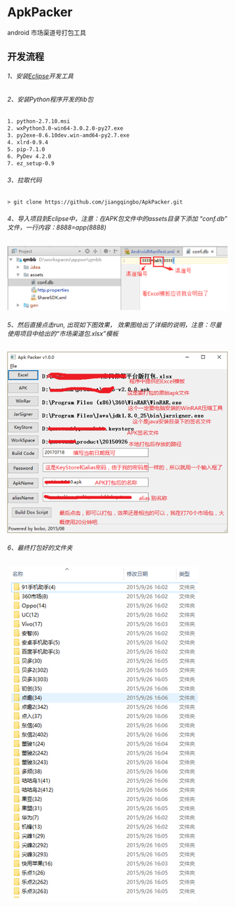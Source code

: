 # ApkPacker
android 市场渠道号打包工具

## 开发流程


###### 1、安装[Eclipse](https://www.eclipse.org/downloads/)开发工具

###### 2、安装Python程序开发的lib包

	1. python-2.7.10.msi
	2. wxPython3.0-win64-3.0.2.0-py27.exe
	3. py2exe-0.6.10dev.win-amd64-py2.7.exe
	4. xlrd-0.9.4
	5. pip-7.1.0
	6. PyDev 4.2.0
	7. ez_setup-0.9

###### 3、拉取代码

	> git clone https://github.com/jiangqingbo/ApkPacker.git

###### 4、导入项目到Eclipse中，注意：在APK包文件中的assets目录下添加 “conf.db” 文件，一行内容：8888=app(8888)

<img src="./screenshot/3.png"/>

###### 5、然后直接点击run, 出现如下图效果， 效果图给出了详细的说明，注意：尽量使用项目中给出的“市场渠道包.xlsx”模板


<img src="./screenshot/1.png"/>

###### 6、最终打包好的文件夹

<img src="./screenshot/2.png"/>